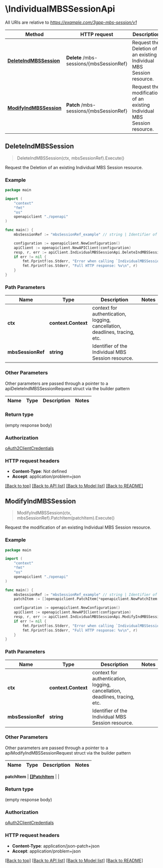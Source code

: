 # \IndividualMBSSessionApi

All URIs are relative to *https://example.com/3gpp-mbs-session/v1*

Method | HTTP request | Description
------------- | ------------- | -------------
[**DeleteIndMBSSession**](IndividualMBSSessionApi.md#DeleteIndMBSSession) | **Delete** /mbs-sessions/{mbsSessionRef} | Request the Deletion of an existing Individual MBS Session resource.
[**ModifyIndMBSSession**](IndividualMBSSessionApi.md#ModifyIndMBSSession) | **Patch** /mbs-sessions/{mbsSessionRef} | Request the modification of an existing Individual MBS Session resource.



## DeleteIndMBSSession

> DeleteIndMBSSession(ctx, mbsSessionRef).Execute()

Request the Deletion of an existing Individual MBS Session resource.

### Example

```go
package main

import (
    "context"
    "fmt"
    "os"
    openapiclient "./openapi"
)

func main() {
    mbsSessionRef := "mbsSessionRef_example" // string | Identifier of the Individual MBS Session resource.

    configuration := openapiclient.NewConfiguration()
    apiClient := openapiclient.NewAPIClient(configuration)
    resp, r, err := apiClient.IndividualMBSSessionApi.DeleteIndMBSSession(context.Background(), mbsSessionRef).Execute()
    if err != nil {
        fmt.Fprintf(os.Stderr, "Error when calling `IndividualMBSSessionApi.DeleteIndMBSSession``: %v\n", err)
        fmt.Fprintf(os.Stderr, "Full HTTP response: %v\n", r)
    }
}
```

### Path Parameters


Name | Type | Description  | Notes
------------- | ------------- | ------------- | -------------
**ctx** | **context.Context** | context for authentication, logging, cancellation, deadlines, tracing, etc.
**mbsSessionRef** | **string** | Identifier of the Individual MBS Session resource. | 

### Other Parameters

Other parameters are passed through a pointer to a apiDeleteIndMBSSessionRequest struct via the builder pattern


Name | Type | Description  | Notes
------------- | ------------- | ------------- | -------------


### Return type

 (empty response body)

### Authorization

[oAuth2ClientCredentials](../README.md#oAuth2ClientCredentials)

### HTTP request headers

- **Content-Type**: Not defined
- **Accept**: application/problem+json

[[Back to top]](#) [[Back to API list]](../README.md#documentation-for-api-endpoints)
[[Back to Model list]](../README.md#documentation-for-models)
[[Back to README]](../README.md)


## ModifyIndMBSSession

> ModifyIndMBSSession(ctx, mbsSessionRef).PatchItem(patchItem).Execute()

Request the modification of an existing Individual MBS Session resource.

### Example

```go
package main

import (
    "context"
    "fmt"
    "os"
    openapiclient "./openapi"
)

func main() {
    mbsSessionRef := "mbsSessionRef_example" // string | Identifier of the Individual MBS Session resource.
    patchItem := []openapiclient.PatchItem{*openapiclient.NewPatchItem(*openapiclient.NewPatchOperation(), "Path_example")} // []PatchItem | 

    configuration := openapiclient.NewConfiguration()
    apiClient := openapiclient.NewAPIClient(configuration)
    resp, r, err := apiClient.IndividualMBSSessionApi.ModifyIndMBSSession(context.Background(), mbsSessionRef).PatchItem(patchItem).Execute()
    if err != nil {
        fmt.Fprintf(os.Stderr, "Error when calling `IndividualMBSSessionApi.ModifyIndMBSSession``: %v\n", err)
        fmt.Fprintf(os.Stderr, "Full HTTP response: %v\n", r)
    }
}
```

### Path Parameters


Name | Type | Description  | Notes
------------- | ------------- | ------------- | -------------
**ctx** | **context.Context** | context for authentication, logging, cancellation, deadlines, tracing, etc.
**mbsSessionRef** | **string** | Identifier of the Individual MBS Session resource. | 

### Other Parameters

Other parameters are passed through a pointer to a apiModifyIndMBSSessionRequest struct via the builder pattern


Name | Type | Description  | Notes
------------- | ------------- | ------------- | -------------

 **patchItem** | [**[]PatchItem**](PatchItem.md) |  | 

### Return type

 (empty response body)

### Authorization

[oAuth2ClientCredentials](../README.md#oAuth2ClientCredentials)

### HTTP request headers

- **Content-Type**: application/json-patch+json
- **Accept**: application/problem+json

[[Back to top]](#) [[Back to API list]](../README.md#documentation-for-api-endpoints)
[[Back to Model list]](../README.md#documentation-for-models)
[[Back to README]](../README.md)

